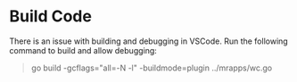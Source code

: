 # Build Code
There is an issue with building and debugging in VSCode. Run the following command to build and allow debugging:
> go build -gcflags="all=-N -l" -buildmode=plugin ../mrapps/wc.go